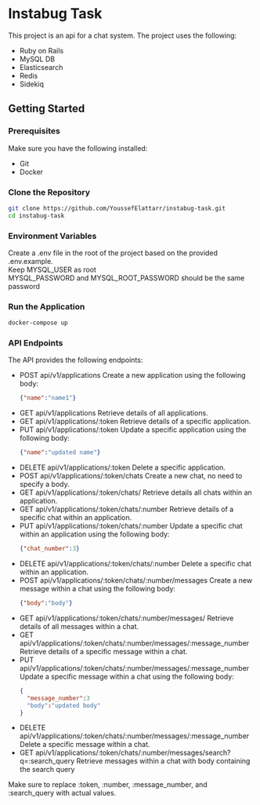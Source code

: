 # Instabug Task

This project is an api for a chat system. The project uses the following:

  - Ruby on Rails
  - MySQL DB
  - Elasticsearch
  - Redis
  - Sidekiq

## Getting Started

### Prerequisites

Make sure you have the following installed:

- Git
- Docker

### Clone the Repository

```bash
git clone https://github.com/YoussefElattarr/instabug-task.git
cd instabug-task
```

### Environment Variables

Create a .env file in the root of the project based on the provided .env.example. <br />
Keep MYSQL_USER as root <br />
MYSQL_PASSWORD and MYSQL_ROOT_PASSWORD should be the same password

### Run the Application

```bash
docker-compose up
```

### API Endpoints

The API provides the following endpoints:

  - POST api/v1/applications Create a new application using the following body:
    ```json
    {"name":"name1"}
    ```
  - GET  api/v1/applications Retrieve details of all applications.
  - GET  api/v1/applications/:token Retrieve details of a specific application.
  - PUT  api/v1/applications/:token Update a specific application using the following body:
    ```json
    {"name":"updated name"}
    ``` 
  - DELETE api/v1/applications/:token Delete a specific application. 
  - POST api/v1/applications/:token/chats Create a new chat, no need to specify a body.
  - GET  api/v1/applications/:token/chats/ Retrieve details all chats within an application.
  - GET  api/v1/applications/:token/chats/:number Retrieve details of a specific chat within an application.
  - PUT  api/v1/applications/:token/chats/:number Update a specific chat within an application using the following body:
    ```json
    {"chat_number":3}
    ```
  - DELETE api/v1/applications/:token/chats/:number Delete a specific chat within an application.
  - POST api/v1/applications/:token/chats/:number/messages Create a new message within a chat using the following body:
    ```json
    {"body":"body"}
    ```
  - GET  api/v1/applications/:token/chats/:number/messages/ Retrieve details of all messages within a chat.
  - GET  api/v1/applications/:token/chats/:number/messages/:message_number Retrieve details of a specific message within a chat.
  - PUT  api/v1/applications/:token/chats/:number/messages/:message_number Update a specific message within a chat using the following body:
    ```json
    {
      "message_number":3
      "body":"updated body"
    }
    ```
  - DELETE  api/v1/applications/:token/chats/:number/messages/:message_number Delete a specific message within a chat.
  - GET api/v1/applications/:token/chats/:number/messages/search?q=:search_query Retrieve messages within a chat with body containing the search query

Make sure to replace :token, :number, :message_number, and :search_query with actual values.




